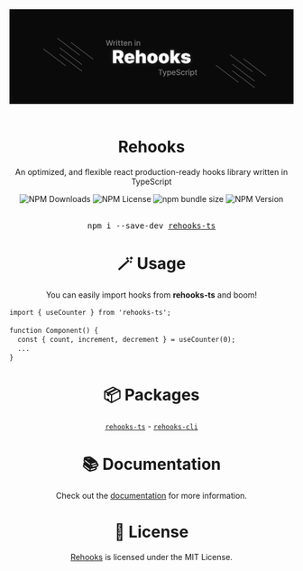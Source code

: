 <div align="center">
  <img src="./assets/banner.jpg" alt="rehooks" />
</div>

<br />

<div align="center">
  <h1>Rehooks</h1>
  <p>An optimized, and flexible react production-ready hooks library written in TypeScript</p>
</div>

<div align="center">
<img alt="NPM Downloads" src="https://img.shields.io/npm/d18m/rehooks-ts?style=flat&color=blue">
<img alt="NPM License" src="https://img.shields.io/npm/l/rehooks-ts?style=flat&color=blue">
<img alt="npm bundle size" src="https://img.shields.io/bundlephobia/minzip/rehooks-ts?style=flat&color=blue">
<img alt="NPM Version" src="https://img.shields.io/npm/v/rehooks-ts?style=flat&color=blue">

</div>

<br />

<div align="center">
  <pre>npm i --save-dev <a href="https://www.npmjs.com/package/rehooks-ts">rehooks-ts</a></pre>
</div>

<h1 align="center">🪄 Usage</h1>
<p align="center">
You can easily import hooks from <b>rehooks-ts</b> and boom!
</p>

```tsx
import { useCounter } from 'rehooks-ts';

function Component() {
  const { count, increment, decrement } = useCounter(0);
  ...
}
```

<h1 align="center">📦 Packages</h1>
<p align="center"><a href="https://www.npmjs.com/package/rehooks-ts"><code>rehooks-ts</code></a> - <a href="https://www.npmjs.com/package/rehooks-cli"><code>rehooks-cli</code></a></p>

<h1 align="center">📚 Documentation</h1>
<p align="center">
Check out the <a href="https://rehooks.pyr33x.ir">documentation</a> for more information.
</p>

<h1 align="center">🧾 License</h1>

<p align="center">
<a href="https://www.npmjs.com/package/rehooks-ts">Rehooks</a> is licensed under the MIT License.
</p>
